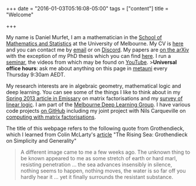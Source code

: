 +++
date = "2016-01-03T05:16:08-05:00"
tags = ["content"]
title = "Welcome"

+++

My name is Daniel Murfet, I am a mathematician in the [School of Mathematics and Statistics](http://www.ms.unimelb.edu.au/) at the University of Melbourne. My CV is [here](http://therisingsea.org/cv.pdf) and you can contact me by [email](mailto:d.murfet@unimelb.edu.au) or on [Discord](https://discord.gg/9yBaAxPSK8). My papers are [on the arXiv](https://arxiv.org/find/all/1/au:+murfet%5fdaniel/0/1/0/all/0/1) with the exception of my PhD thesis which you can find [here](http://therisingsea.org/thesis.pdf). I run a [seminar](http://therisingsea.org/post/seminar-ch/), the videos from which may be found on [YouTube](https://www.youtube.com/channel/UCJTk6uSbSsclXN8v3b27_QQ/videos?flow=list&live_view=500&view=0&sort=dd). >**Universal office hours**: ask me about anything on this page in [metauni](https://metauni.org) every Thursday 9:30am AEDT.

My research interests are in algebraic geometry, mathematical logic and deep learning. You can see some of the things I like to think about in my [Spring 2013 article in Emissary](https://www.msri.org/attachments/media/news/emissary/EmissarySpring2013.pdf) on matrix factorisations and my [survey of linear logic](http://arxiv.org/abs/1407.2650). I am part of the [Melbourne Deep Learning Group](http://mdlg.ai). I have various code projects [on GitHub](https://github.com/dmurfet/) including my joint project with Nils Carqueville on [computing with matrix factorisations](https://github.com/dmurfet/mf).

The title of this webpage refers to the following quote from Grothendieck, which I learned from Colin McLarty's [article](http://www.cwru.edu/artsci/phil/RisingSea.pdf) "The Rising Sea: Grothendieck on Simplicity and Generality"

> A different image came to me a few weeks ago. The unknown thing to be known appeared to me as some stretch of earth or hard marl, resisting penetration ... the sea advances insensibly in silence, nothing seems to happen, nothing moves, the water is so far off you hardly hear it ... yet it finally surrounds the resistant substance.